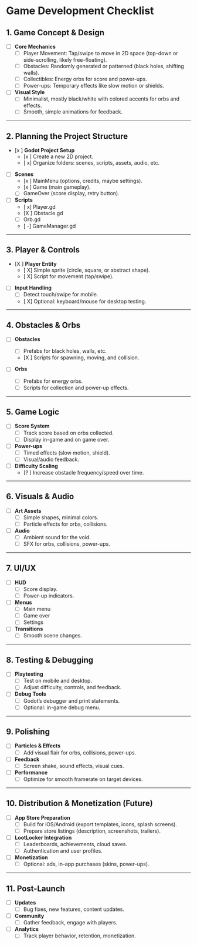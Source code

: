 # Game Development Checklist

## 1. Game Concept & Design

- [ ] **Core Mechanics**
  - [ ] Player Movement: Tap/swipe to move in 2D space (top-down or side-scrolling, likely free-floating).
  - [ ] Obstacles: Randomly generated or patterned (black holes, shifting walls).
  - [ ] Collectibles: Energy orbs for score and power-ups.
  - [ ] Power-ups: Temporary effects like slow motion or shields.
  
- [ ] **Visual Style**
  - [ ] Minimalist, mostly black/white with colored accents for orbs and effects.
  - [ ] Smooth, simple animations for feedback.

---

## 2. Planning the Project Structure

- [x ] **Godot Project Setup**
  - [x ] Create a new 2D project.
  - [ x] Organize folders: scenes, scripts, assets, audio, etc.

- [ ] **Scenes**
  - [x ] MainMenu (options, credits, maybe settings).
  - [x ] Game (main gameplay).
  - [ ] GameOver (score display, retry button).

- [ ] **Scripts**
  - [ x] Player.gd
  - [X ] Obstacle.gd
  - [ ] Orb.gd
  - [ -] GameManager.gd

---

## 3. Player & Controls

- [X ] **Player Entity**
  - [ X] Simple sprite (circle, square, or abstract shape).
  - [ X] Script for movement (tap/swipe).

- [ ] **Input Handling**
  - [ ] Detect touch/swipe for mobile.
  - [ X] Optional: keyboard/mouse for desktop testing.

---

## 4. Obstacles & Orbs

- [ ] **Obstacles**
  - [ ] Prefabs for black holes, walls, etc.
  - [X ] Scripts for spawning, moving, and collision.

- [ ] **Orbs**
  - [ ] Prefabs for energy orbs.
  - [ ] Scripts for collection and power-up effects.

---

## 5. Game Logic

- [ ] **Score System**
  - [ ] Track score based on orbs collected.
  - [ ] Display in-game and on game over.

- [ ] **Power-ups**
  - [ ] Timed effects (slow motion, shield).
  - [ ] Visual/audio feedback.

- [ ] **Difficulty Scaling**
  - [? ] Increase obstacle frequency/speed over time.

---

## 6. Visuals & Audio

- [ ] **Art Assets**
  - [ ] Simple shapes, minimal colors.
  - [ ] Particle effects for orbs, collisions.

- [ ] **Audio**
  - [ ] Ambient sound for the void.
  - [ ] SFX for orbs, collisions, power-ups.

---

## 7. UI/UX

- [ ] **HUD**
  - [ ] Score display.
  - [ ] Power-up indicators.

- [ ] **Menus**
  - [ ] Main menu
  - [ ] Game over
  - [ ] Settings

- [ ] **Transitions**
  - [ ] Smooth scene changes.

---

## 8. Testing & Debugging

- [ ] **Playtesting**
  - [ ] Test on mobile and desktop.
  - [ ] Adjust difficulty, controls, and feedback.

- [ ] **Debug Tools**
  - [ ] Godot’s debugger and print statements.
  - [ ] Optional: in-game debug menu.

---

## 9. Polishing

- [ ] **Particles & Effects**
  - [ ] Add visual flair for orbs, collisions, power-ups.

- [ ] **Feedback**
  - [ ] Screen shake, sound effects, visual cues.

- [ ] **Performance**
  - [ ] Optimize for smooth framerate on target devices.

---

## 10. Distribution & Monetization (Future)

- [ ] **App Store Preparation**
  - [ ] Build for iOS/Android (export templates, icons, splash screens).
  - [ ] Prepare store listings (description, screenshots, trailers).

- [ ] **LootLocker Integration**
  - [ ] Leaderboards, achievements, cloud saves.
  - [ ] Authentication and user profiles.

- [ ] **Monetization**
  - [ ] Optional: ads, in-app purchases (skins, power-ups).

---

## 11. Post-Launch

- [ ] **Updates**
  - [ ] Bug fixes, new features, content updates.

- [ ] **Community**
  - [ ] Gather feedback, engage with players.

- [ ] **Analytics**
  - [ ] Track player behavior, retention, monetization.
